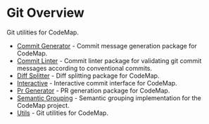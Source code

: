 # Git Overview

Git utilities for CodeMap.

- [Commit Generator](commit_generator/index.md) - Commit message generation package for CodeMap.
- [Commit Linter](commit_linter/index.md) - Commit linter package for validating git commit messages according to conventional commits.
- [Diff Splitter](diff_splitter/index.md) - Diff splitting package for CodeMap.
- [Interactive](interactive.md) - Interactive commit interface for CodeMap.
- [Pr Generator](pr_generator/index.md) - PR generation package for CodeMap.
- [Semantic Grouping](semantic_grouping/index.md) - Semantic grouping implementation for the CodeMap project.
- [Utils](utils.md) - Git utilities for CodeMap.
